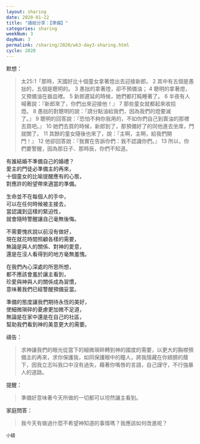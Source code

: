 ```yaml
---
layout: sharing
date: 2020-01-22
title: "讀經分享：【準備】"
categories: sharing
weekNum: 3
dayNum: 3
permalink: /sharing/2020/wk3-day3-sharing.html
cycle: 2020
---  
```


默想：
>太25:1「那時，天國好比十個童女拿著燈出去迎接新郎。 2 其中有五個是愚拙的，五個是聰明的。 3 愚拙的拿著燈，卻不預備油； 4 聰明的拿著燈，又預備油在器皿裡。 5 新郎遲延的時候，她們都打盹睡著了。 6 半夜有人喊著說：『新郎來了，你們出來迎接他！』 7 那些童女就都起來收拾燈。 8 愚拙的對聰明的說：『請分點油給我們，因為我們的燈要滅了。』 9 聰明的回答說：『恐怕不夠你我用的，不如你們自己到賣油的那裡去買吧。』 10 她們去買的時候，新郎到了，那預備好了的同他進去坐席，門就關了。 11 其餘的童女隨後也來了，說：『主啊，主啊，給我們開門！』 12 他卻回答說：『我實在告訴你們：我不認識你們。』 13 所以，你們要警醒，因為那日子、那時辰，你們不知道。  

有誰結婚不準備自己的婚禮？  
愛主的門徒必準備主的再來，  
十個童女的比喻提醒應有的心態，  
對應許的盼望帶來適當的準備。  

生命並不在每個人的手中，  
可以在任何時候被主接去，  
當認識到這樣的緊迫性，  
就會隨時警醒讓自己毫無後悔。  

不需要愧疚說以前沒有做好，  
現在就花時間照顧各樣的需要，  
無論是與人的關係、對神的愛意，  
還是在沒人看得到的地方毫無羞愧。  

在我們內心深處的所思所想，  
都不應該會羞於讓主看到，  
珍愛與神與人的關係成為習慣，  
意味著我們已經警醒預備妥當。  

準備的態度讓我們期待永恆的美好，  
使細微瑣碎的憂慮更加微不足道，  
無論是在家中還是在自己的社區，  
幫助我們看到神的美意更大的需要。  

禱告：
>求神讓我們的眼光從當下的細微瑣碎轉到神的國度的需要，以更大的胸襟預備主的再來，求你保護我，如同保護眼中的瞳人，將我隱藏在你翅膀的蔭下，因我立志叫我口中沒有過失，藉著你嘴唇的言語，自己謹守，不行強暴人的道路。  

提醒：
>準備好意味著今天所做的一切都可以坦然讓主看到。  

家庭問答：
>我今天有做過什麼不希望神知道的事情嗎？我應該如何改進呢？  

`小錢`  

